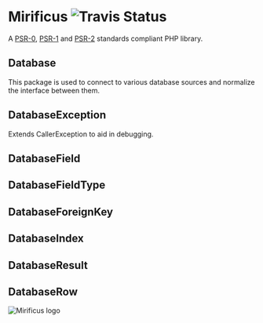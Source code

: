 # Mirificus ![Travis Status](https://api.travis-ci.org/SensibleUX/mirificus-codegen.png)

A [PSR-0](https://github.com/php-fig/fig-standards/blob/master/accepted/PSR-0.md), [PSR-1](https://github.com/php-fig/fig-standards/blob/master/accepted/PSR-1-basic-coding-standard.md) and [PSR-2](https://github.com/php-fig/fig-standards/blob/master/accepted/PSR-2-coding-style-guide.md) standards compliant PHP library.

## Database
This package is used to connect to various database sources and normalize the interface between them.

## DatabaseException
Extends CallerException to aid in debugging.

## DatabaseField

## DatabaseFieldType

## DatabaseForeignKey

## DatabaseIndex

## DatabaseResult

## DatabaseRow

![Mirificus logo](http://sensibleux.com/wp-content/uploads/2013/09/mirificus.png "Mirificus PHP Library")
